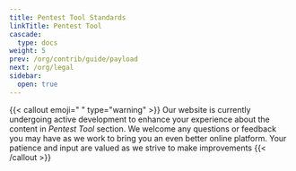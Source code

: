 ```yaml
---
title: Pentest Tool Standards
linkTitle: Pentest Tool
cascade:
  type: docs
weight: 5
prev: /org/contrib/guide/payload
next: /org/legal
sidebar:
  open: true
---
```


{{< callout emoji=" " type="warning" >}}
Our website is currently undergoing active development to enhance your experience about the content in *Pentest Tool* section. We welcome any questions or feedback you may have as we work to bring you an even better online platform. Your patience and input are valued as we strive to make improvements
{{< /callout >}}
